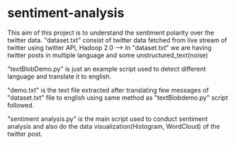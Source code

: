 # sentiment-analysis

This aim of this project is to understand the sentiment polarity over the twitter data.
"dataset.txt" consist of twitter data fetched from live stream of twitter using twitter API, Hadoop 2.0
--> In "dataset.txt" we are having twitter posts in multiple language and some unstructured_text(noise)

"textBlobDemo.py" is just an example script used to detect different language and translate it to english.

"demo.txt" is the text file extracted after translating few messages of "dataset.txt" file to english using same method as "textBlobdemo.py"
script followed.

"sentiment analysis.py" is the main script used to conduct sentiment analysis and also do the data visualization(Histogram, WordCloud) of the twitter post.

